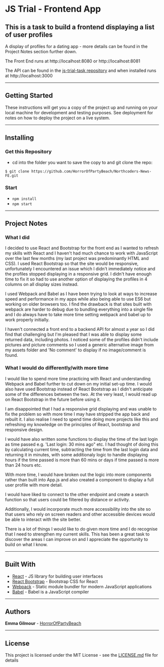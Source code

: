 # **JS Trial - Frontend App**

## **This is a task to build a frontend displaying a list of user profiles** 

A display of profiles for a dating app - more details can be found in the Project Notes section further down.

The Front End runs at http://localhost:8080 or http://localhost:8081

The API can be found in the [js-trial-task repository](https://github.com/HorrorOfPartyBeach/js-trial-task) and when installed runs at http://localhost:3000

------------

## **Getting Started**

These instructions will get you a copy of the project up and running on your local machine for development and testing purposes. See deployment for notes on how to deploy the project on a live system.

----------

## **Installing**

### **Get this Repository**

* cd into the folder you want to save the copy to and git clone the repo:

```
$ git clone https://github.com/HorrorOfPartyBeach/Northcoders-News-FE.git
```

### **Start**

* `npm install`
* `npm start`

--------------

## **Project Notes**

### **What I did**

I decided to use React and Bootstrap for the front end as I wanted to refresh my skills with React and I haven't had much chance to work with JavaScript over the last few months (my last project was predominantly HTML and CSS). I used React Bootstrap so that the site would be responsive, unfortunately I encountered an issue which I didn't immediately notice and the profiles stopped displaying in a responsive grid. I didn't have enough time to fix it so had to use another option of displaying the profiles in 4 columns on all display sizes instead.

I used Webpack and Babel as I have been trying to look at ways to increase speed and performance in my apps while also being able to use ES6 but working on older browsers too. I find the drawback is that sites built with webpack are harder to debug due to bundling everything into a single file and I do always have to take more time setting webpack and babel up to work properly initially.

I haven't connected a front end to a backend API for almost a year so I did find that challenging but I'm pleased that I was able to display some returned data, including photos. I noticed some of the profiles didn't include pictures and picture comments so I used a generic alternative image from my assets folder and 'No comment' to display if no image/comment is found.

### **What I would do differently/with more time**

I would like to spend more time practicing with React and understanding Webpack and Babel further to cut down on my initial set-up time. I would also have used Bootstrap instead of React Bootstrap as I didn't anticipate some of the differences between the two. At the very least, I would read up on React Bootstrap in the future before using it.

I am disappointed that I had a responsive grid displaying and was unable to fix the problem so with more time I may have stripped the app back and rebuilt it. I also realise I need to spend time doing more projects like this and refreshing my knowledge on the principles of React, bootstrap and responsive design.

I would have also written some functions to display the time of the last login as time passed e.g. 'Last login: 30 mins ago" etc. I had thought of doing this by calculating current time, subtracting the time from the last login data and returning it in minutes, with some additionaly logic to handle displaying hours if the time passed is more than 60 mins or days if time passed is more than 24 hours etc.

With more time, I would have broken out the logic into more components rather than built into App.js and also created a component to display a full user profile with more detail.

I  would have liked to connect to the other endpoint and create a search function so that users could be filtered by distance or activity.

Additionally, I would incorporate much more accessibility into the site so that users who rely on screen readers and other accessible devices would be able to interact with the site better.

There is a lot of things I would like to do given more time and I do recognise that I need to strengthen my current skills. This has been a great task to discover the areas I can improve on and I appreciate the opportunity to build on what I know.

--------------

## **Built With**

* [React](https://reactjs.org/) - JS library for building user interfaces
* [React Bootstrap](https://react-bootstrap.github.io/) - Bootstrap CSS for React
* [Webpack](https://webpack.js.org/) - Static module bundler for modern JavaScript applications
* [Babel](https://react-bootstrap.github.io/) - Babel is a JavaScript compiler

----------------

## **Authors**

**Emma Gilmour** - [HorrorOfPartyBeach](https://github.com/HorrorOfPartyBeach)

---------------

## **License**

This project is licensed under the MIT License - see the [LICENSE.md](LICENSE.md) file for details
